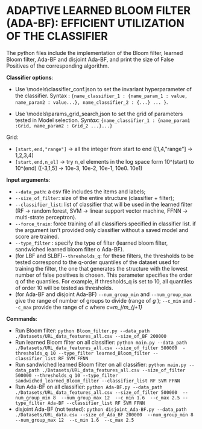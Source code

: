 # ADAPTIVE LEARNED BLOOM FILTER (ADA-BF): EFFICIENT UTILIZATION OF THE CLASSIFIER

The python files include the implementation of the Bloom filter, learned Bloom filter, Ada-BF and disjoint Ada-BF, and print the size of False Positives of the corresponding algorithm.
 
**Classifier options**:
- Use \models\classifier_conf.json to set the invariant hyperparameter of the classifier. 
Syntax :  `{name_classifier_1 : {name_param_1 : value, name_param2 : value...}, name_classifier_2 : {...} ... }`.

- Use \models\params_grid_search,json to set the grid of parameters tested in Model selection.
*Syntax*: `{name_classifier_1 : {name_param1 :Grid, name_param2 : Grid_2 ...}...}`

Grid:
 - `[start,end,"range"]` ->  all the integer from start to end ([1,4,"range"] -> 1,2,3,4)
 - `[start,end,n_el]` -> try n_el elements in the log space form 10^(start) to 10^(end) ([-3,1,5] -> 10e-3, 10e-2, 10e-1, 10e0. 10e1)

 

**Input arguments**: 
- `--data_path`: a csv file includes the items and labels; 
- `--size_of_filter`: size of the entire structure (classifier + filter);
- `--classifier_list`: list of classifier that will be used in the learned filter (RF -> random forest, SVM -> linear support vector machine, FFNN -> multi-strate perceptron).
- `--force_train`: force training of all classifiers specified in classifier list. if the argument isn't provided only classifier without a saved model and score are trained.
- `--type_filter` : specify the type of filter (learned bloom filter, sandwiched learned bloom filter o Ada-BF).
- (for LBF and SLBF)`--thresholds_q`: for these filters, the thresholds to be tested correspond to the q-order quantiles of the dataset used for training the filter, the one that generates the structure with the lowest number of false positives is chosen. This parameter specifies the order q of the quantiles. For example, if thresholds_q is set to 10, all quantiles of order 10 will be tested as thresholds.
- (for Ada-BF and disjoint Ada-BF) `--num_group_min` and `--num_group_max` give the range of number of groups to divide (range of *g*
); `--c_min` and `--c_max` provide the range of *c* where *c=m_j/m_{j+1}*



**Commands**:
- Run Bloom filter: `python Bloom_filter.py --data_path ./Datasets/URL_data_features_all.csv --size_of_BF 200000`
- Run learned Bloom filter on all classifier: `python main.py --data_path ./Datasets/URL_data_features_all.csv --size_of_filter 500000  -thresholds_q 10 --type_filter learned_Bloom_filter --classifier_list RF SVM FFNN`  
- Run sandwiched learned Bloom filter on all classifier: `python main.py --data_path ./Datasets/URL_data_features_all.csv --size_of_filter 500000 --thresholds_q 10 --type_filter sandwiched_learned_Bloom_filter --classifier_list RF SVM FFNN`  
- Run Ada-BF on all classifier: `python Ada-BF.py --data_path ./Datasets/URL_data_features_all.csv --size_of_filter 500000  --num_group_min 8  --num_group_max 12  --c_min 1.6  --c_max 2.5 --type_filter Ada-BF --classifier_list RF SVM FFNN`
- disjoint Ada-BF (not tested): `python disjoint_Ada-BF.py --data_path ./Datasets/URL_data.csv --size_of_Ada_BF 200000  --num_group_min 8  --num_group_max 12  --c_min 1.6  --c_max 2.5`



